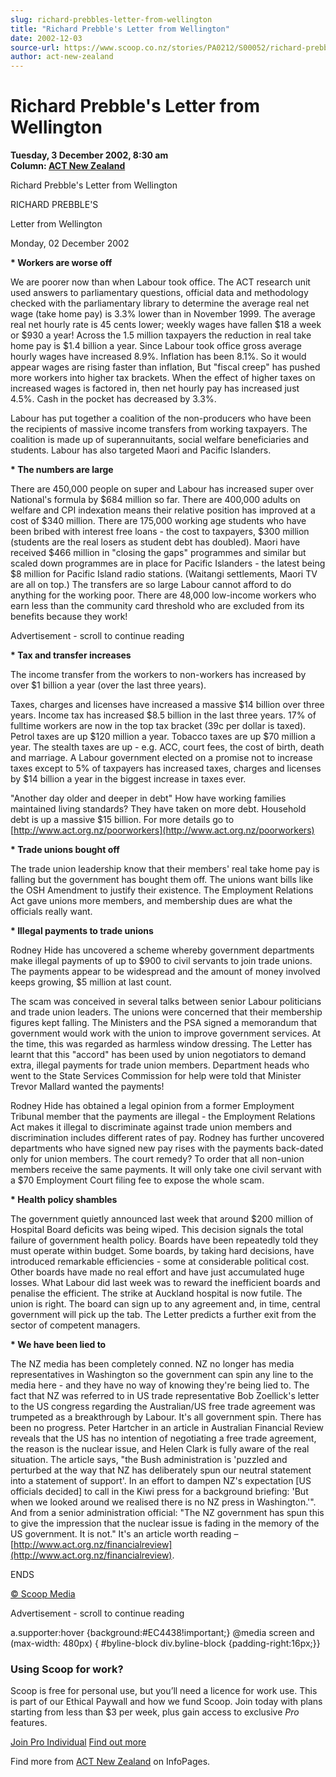 ```yaml
---
slug: richard-prebbles-letter-from-wellington
title: "Richard Prebble's Letter from Wellington"
date: 2002-12-03
source-url: https://www.scoop.co.nz/stories/PA0212/S00052/richard-prebbles-letter-from-wellington.htm
author: act-new-zealand
---
```

Richard Prebble's Letter from Wellington
========================================

**Tuesday, 3 December 2002, 8:30 am**  
**Column: [ACT New Zealand](https://info.scoop.co.nz/ACT_New_Zealand)**

Richard Prebble's Letter from Wellington

RICHARD PREBBLE'S

Letter from Wellington

Monday, 02 December 2002

**\* Workers are worse off**

We are poorer now than when Labour took office. The ACT research unit used answers to parliamentary questions, official data and methodology checked with the parliamentary library to determine the average real net wage (take home pay) is 3.3% lower than in November 1999. The average real net hourly rate is 45 cents lower; weekly wages have fallen $18 a week or $930 a year! Across the 1.5 million taxpayers the reduction in real take home pay is $1.4 billion a year. Since Labour took office gross average hourly wages have increased 8.9%. Inflation has been 8.1%. So it would appear wages are rising faster than inflation, But "fiscal creep" has pushed more workers into higher tax brackets. When the effect of higher taxes on increased wages is factored in, then net hourly pay has increased just 4.5%. Cash in the pocket has decreased by 3.3%.

Labour has put together a coalition of the non-producers who have been the recipients of massive income transfers from working taxpayers. The coalition is made up of superannuitants, social welfare beneficiaries and students. Labour has also targeted Maori and Pacific Islanders.

**\* The numbers are large**

There are 450,000 people on super and Labour has increased super over National's formula by $684 million so far. There are 400,000 adults on welfare and CPI indexation means their relative position has improved at a cost of $340 million. There are 175,000 working age students who have been bribed with interest free loans - the cost to taxpayers, $300 million (students are the real losers as student debt has doubled). Maori have received $466 million in "closing the gaps" programmes and similar but scaled down programmes are in place for Pacific Islanders - the latest being $8 million for Pacific Island radio stations. (Waitangi settlements, Maori TV are all on top.) The transfers are so large Labour cannot afford to do anything for the working poor. There are 48,000 low-income workers who earn less than the community card threshold who are excluded from its benefits because they work!

Advertisement - scroll to continue reading





**\* Tax and transfer increases**

The income transfer from the workers to non-workers has increased by over $1 billion a year (over the last three years).

Taxes, charges and licenses have increased a massive $14 billion over three years. Income tax has increased $8.5 billion in the last three years. 17% of fulltime workers are now in the top tax bracket (39c per dollar is taxed). Petrol taxes are up $120 million a year. Tobacco taxes are up $70 million a year. The stealth taxes are up - e.g. ACC, court fees, the cost of birth, death and marriage. A Labour government elected on a promise not to increase taxes except to 5% of taxpayers has increased taxes, charges and licenses by $14 billion a year in the biggest increase in taxes ever.

"Another day older and deeper in debt" How have working families maintained living standards? They have taken on more debt. Household debt is up a massive $15 billion. For more details go to [http://www.act.org.nz/poorworkers](http://www.act.org.nz/poorworkers)

**\* Trade unions bought off**

The trade union leadership know that their members' real take home pay is falling but the government has bought them off. The unions want bills like the OSH Amendment to justify their existence. The Employment Relations Act gave unions more members, and membership dues are what the officials really want.

**\* Illegal payments to trade unions**

Rodney Hide has uncovered a scheme whereby government departments make illegal payments of up to $900 to civil servants to join trade unions. The payments appear to be widespread and the amount of money involved keeps growing, $5 million at last count.

The scam was conceived in several talks between senior Labour politicians and trade union leaders. The unions were concerned that their membership figures kept falling. The Ministers and the PSA signed a memorandum that government would work with the union to improve government services. At the time, this was regarded as harmless window dressing. The Letter has learnt that this "accord" has been used by union negotiators to demand extra, illegal payments for trade union members. Department heads who went to the State Services Commission for help were told that Minister Trevor Mallard wanted the payments!

Rodney Hide has obtained a legal opinion from a former Employment Tribunal member that the payments are illegal - the Employment Relations Act makes it illegal to discriminate against trade union members and discrimination includes different rates of pay. Rodney has further uncovered departments who have signed new pay rises with the payments back-dated only for union members. The court remedy? To order that all non-union members receive the same payments. It will only take one civil servant with a $70 Employment Court filing fee to expose the whole scam.

**\* Health policy shambles**

The government quietly announced last week that around $200 million of Hospital Board deficits was being wiped. This decision signals the total failure of government health policy. Boards have been repeatedly told they must operate within budget. Some boards, by taking hard decisions, have introduced remarkable efficiencies - some at considerable political cost. Other boards have made no real effort and have just accumulated huge losses. What Labour did last week was to reward the inefficient boards and penalise the efficient. The strike at Auckland hospital is now futile. The union is right. The board can sign up to any agreement and, in time, central government will pick up the tab. The Letter predicts a further exit from the sector of competent managers.

**\* We have been lied to**

The NZ media has been completely conned. NZ no longer has media representatives in Washington so the government can spin any line to the media here - and they have no way of knowing they're being lied to. The fact that NZ was referred to in US trade representative Bob Zoellick's letter to the US congress regarding the Australian/US free trade agreement was trumpeted as a breakthrough by Labour. It's all government spin. There has been no progress. Peter Hartcher in an article in Australian Financial Review reveals that the US has no intention of negotiating a free trade agreement, the reason is the nuclear issue, and Helen Clark is fully aware of the real situation. The article says, "the Bush administration is 'puzzled and perturbed at the way that NZ has deliberately spun our neutral statement into a statement of support'. In an effort to dampen NZ's expectation \[US officials decided\] to call in the Kiwi press for a background briefing: 'But when we looked around we realised there is no NZ press in Washington.'". And from a senior administration official: "The NZ government has spun this to give the impression that the nuclear issue is fading in the memory of the US government. It is not." It's an article worth reading – [http://www.act.org.nz/financialreview](http://www.act.org.nz/financialreview).

ENDS  

[© Scoop Media](http://www.scoop.co.nz/about/terms.html)  

Advertisement - scroll to continue reading



a.supporter:hover {background:#EC4438!important;} @media screen and (max-width: 480px) { #byline-block div.byline-block {padding-right:16px;}}

### Using Scoop for work?

Scoop is free for personal use, but you’ll need a licence for work use. This is part of our Ethical Paywall and how we fund Scoop. Join today with plans starting from less than $3 per week, plus gain access to exclusive _Pro_ features.  
  
[Join Pro Individual](https://pro.scoop.co.nz/Individual/?from=ProIn24) [Find out more](https://pro.scoop.co.nz/using-scoop-for-work/?from=ProIn24)

Find more from [ACT New Zealand](https://info.scoop.co.nz/ACT_New_Zealand) on InfoPages.